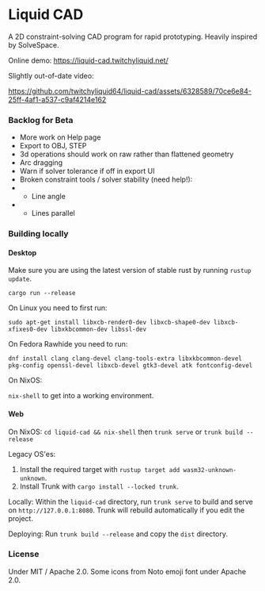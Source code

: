 # Liquid CAD

A 2D constraint-solving CAD program for rapid prototyping. Heavily inspired by SolveSpace.

Online demo: https://liquid-cad.twitchyliquid.net/

Slightly out-of-date video:

https://github.com/twitchyliquid64/liquid-cad/assets/6328589/70ce6e84-25ff-4af1-a537-c9af4214e162

### Backlog for Beta

 * More work on Help page
 * Export to OBJ, STEP
 * 3d operations should work on raw rather than flattened geometry
 * Arc dragging
 * Warn if solver tolerance if off in export UI
 * Broken constraint tools / solver stability (need help!):
 * * Line angle
 * * Lines parallel

### Building locally

#### Desktop

Make sure you are using the latest version of stable rust by running `rustup update`.

`cargo run --release`

On Linux you need to first run:

`sudo apt-get install libxcb-render0-dev libxcb-shape0-dev libxcb-xfixes0-dev libxkbcommon-dev libssl-dev`

On Fedora Rawhide you need to run:

`dnf install clang clang-devel clang-tools-extra libxkbcommon-devel pkg-config openssl-devel libxcb-devel gtk3-devel atk fontconfig-devel`

On NixOS:

`nix-shell` to get into a working environment.

#### Web

On NixOS: `cd liquid-cad && nix-shell` then `trunk serve` or `trunk build --release`

Legacy OS'es:

1. Install the required target with `rustup target add wasm32-unknown-unknown`.
2. Install Trunk with `cargo install --locked trunk`.

Locally: Within the `liquid-cad` directory, run `trunk serve` to build and serve on `http://127.0.0.1:8080`. Trunk will rebuild automatically if you edit the project.

Deploying: Run `trunk build --release` and copy the `dist` directory.

### License

Under MIT / Apache 2.0. Some icons from Noto emoji font under Apache 2.0.
